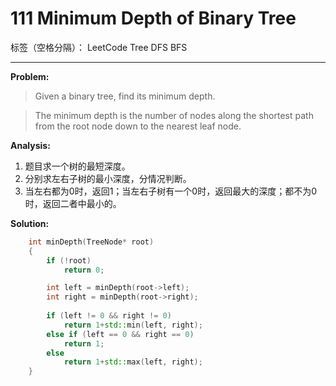 ﻿# 111 Minimum Depth of Binary Tree

标签（空格分隔）： LeetCode Tree DFS BFS

---

**Problem:**
>   Given a binary tree, find its minimum depth.

>The minimum depth is the number of nodes along the shortest path from the root node down to the nearest leaf node.

**Analysis:**

 1. 题目求一个树的最短深度。
 2. 分别求左右子树的最小深度，分情况判断。
 3. 当左右都为0时，返回1；当左右子树有一个0时，返回最大的深度；都不为0时，返回二者中最小的。

**Solution:**
```cpp
	int minDepth(TreeNode* root)
	{
		if (!root)
			return 0;

		int left = minDepth(root->left);
		int right = minDepth(root->right);
		
		if (left != 0 && right != 0)
			return 1+std::min(left, right);
		else if (left == 0 && right == 0)
			return 1;
		else
			return 1+std::max(left, right);
	}
```

